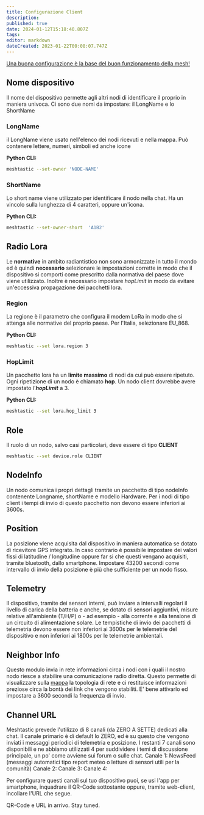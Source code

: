 ```yaml
---
title: Configurazione Client
description: 
published: true
date: 2024-01-12T15:18:40.807Z
tags: 
editor: markdown
dateCreated: 2023-01-22T00:08:07.747Z
---
```


[Una buona configurazione è la base del buon funzionamento della mesh!](/teoria/Mesh)


## Nome dispositivo
Il nome del dispositivo permette agli altri nodi di identificare il proprio in maniera univoca.
Ci sono due nomi da impostare: il LongName e lo ShortName 

### LongName
il LongName viene usato nell'elenco dei nodi ricevuti e nella mappa. 
Può contenere lettere, numeri, simboli ed anche icone

**Python CLI:**
```bash
meshtastic --set-owner 'NODE-NAME'
```

### ShortName
Lo short name viene utilizzato per identificare il nodo nella chat. Ha un vincolo sulla lunghezza di 4 caratteri, oppure un'icona.

**Python CLI:**
```bash
meshtastic --set-owner-short  'A1B2'
```

## Radio Lora
Le **normative** in ambito radiantistico non sono armonizzate in tutto il mondo ed è quindi **necessario** selezionare le impostazioni corrette in modo che il dispositivo si comporti come prescritto dalla normativa del paese dove viene utilizzato. Inoltre è necessario impostare *hopLimit* in modo da evitare un'eccessiva propagazione dei pacchetti lora.

### Region
La regione è il parametro che configura il modem LoRa in modo che si attenga alle normative del proprio paese. 
Per l'Italia, selezionare EU_868.

**Python CLI:**
```bash
meshtastic --set lora.region 3
```

### HopLimit
Un pacchetto lora ha un **limite massimo** di nodi da cui può essere ripetuto. 
Ogni ripetizione di un nodo è chiamato **hop**. 
Un nodo client dovrebbe avere impostato l'***hopLimit*** a 3.

**Python CLI:**
```bash
meshtastic --set lora.hop_limit 3
```

## Role
Il ruolo di un nodo, salvo casi particolari, deve essere di tipo **CLIENT**

```bash
meshtastic --set device.role CLIENT
```
## NodeInfo

Un nodo comunica i propri dettagli tramite un pacchetto di tipo nodeInfo contenente Longname, shortName e modello Hardware. Per i nodi di tipo client i tempi di invio di questo pacchetto non devono essere inferiori ai 3600s.

## Position

La posizione viene acquisita dal dispositivo in maniera automatica se dotato di ricevitore GPS integrato. In caso contrario è possibile impostare dei valori fissi di latitudine / longitudine oppure far si che questi vengano acquisiti, tramite bluetooth, dallo smartphone.
Impostare 43200 secondi come intervallo di invio della posizione è più che sufficiente per un nodo fisso.

## Telemetry

Il dispositivo, tramite dei sensori interni, può inviare a intervalli regolari il livello di carica della batteria e anche, se dotato di sensori aggiuntivi, misure relative all'ambiente (T/H/P) o - ad esempio - alla corrente e alla tensione di un circuito di alimentazione solare.
Le tempistiche di invio dei pacchetti di telemetria devono essere non inferiori ai 3600s per le telemetrie del dispositivo e non inferiori ai 1800s per le telemetrie ambientali.

## Neighbor Info

Questo modulo invia in rete informazioni circa i nodi con i quali il nostro nodo riesce a stabilire una comunicazione radio diretta. Questo permette di visualizzare sulla [mappa](https://map.loraitalia.it/) la topologia di rete e ci restituisce informazioni preziose circa la bontà dei link che vengono stabiliti. E' bene attivarlo ed impostare a 3600 secondi la frequenza di invio.

## Channel URL

Meshtastic prevede l'utilizzo di 8 canali (da ZERO A SETTE) dedicati alla chat.
Il canale primario è di default lo ZERO, ed è su questo che vengono inviati i messaggi periodici di telemetria e posizione.
I restanti 7 canali sono disponibili e ne abbiamo utilizzati 4 per suddividere i temi di discussione principale, un po' come avviene sui forum o sulle chat.
Canale 1: NewsFeed (messaggi automatici tipo report meteo o letture di sensori utili per la comunità)
Canale 2: 
Canale 3: 
Canale 4: 

Per configurare questi canali sul tuo dispositivo puoi, se usi l'app per smartphone, inquadrare il QR-Code sottostante oppure, tramite web-client, incollare l'URL che segue.

QR-Code e URL in arrivo. Stay tuned.